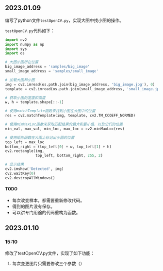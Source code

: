 ## 2023.01.09

编写了python文件`testOpenCV.py`，实现大图中找小图的操作。

`testOpenCV.py`代码如下：

```python
import cv2
import numpy as np
import sys
import os

# 大图小图所在位置
big_image_address = 'samples/big_image'
small_image_address = 'samples/small_image'

# 加载大图和小图
img = cv2.imread(os.path.join(big_image_address, 'big_image.jpg'), 0)
template = cv2.imread(os.path.join(small_image_address, 'small_image.jpg'), 0)

# 获取小图的宽度和高度
w, h = template.shape[::-1]

# 使用matchTemplate函数来找到小图在大图中的位置
res = cv2.matchTemplate(img, template, cv2.TM_CCOEFF_NORMED)

# 使用minMaxLoc函数来获取匹配结果的最大和最小值，以及它们的位置
min_val, max_val, min_loc, max_loc = cv2.minMaxLoc(res)

# 使用矩形函数在大图上标记出小图的位置
top_left = max_loc
bottom_right = (top_left[0] + w, top_left[1] + h)
cv2.rectangle(img, 
              top_left, bottom_right, 255, 2)

# 显示结果
cv2.imshow('Detected', img)
cv2.waitKey(0)
cv2.destroyAllWindows()
```

#### TODO

* 每次改变样本，都需要重新修改代码。
* 得到的图片没有保存。
* 可以讲专门用途的代码重构为函数。

## 2023.01.10

### 15:10

修改了testOpenCV.py文件，实现了如下功能：

1. 每次变更图片只需要修改三个参数（）
